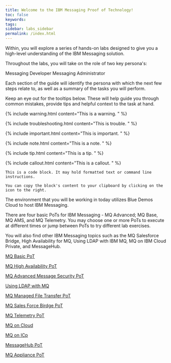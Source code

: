 ```yaml
---
title: Welcome to the IBM Messaging Proof of Technology!
toc: false
keywords:
tags:
sidebar: labs_sidebar
permalink: /index.html
---
```


Within, you will explore a series of hands-on labs designed to give you a high-level understanding of the IBM Messaging solution.

Throughout the labs, you will take on the role of two key persona's:

<span class="label label-developer">Messaging Developer</span>
<span class="label label-administrator">Messaging Administrator</span>

Each section of the guide will identify the persona with which the next few steps relate to, as well as a summary of the tasks you will perform.

Keep an eye out for the tooltips below. These will help guide you through common mistakes, provide tips and helpful context to the task at hand. 

{% include warning.html content="This is a warning.
" %}

{% include troubleshooting.html content="This is trouble.
" %}

{% include important.html content="This is important.
" %}

{% include note.html content="This is a note.
" %}

{% include tip.html content="This is a tip.
" %}

{% include callout.html content="This is a callout.
" %}

```text
This is a code block. It may hold formatted text or command line instructions.

You can copy the block's content to your clipboard by clicking on the icon to the right. 
```


The environment that you will be working in today utilizes Blue Demos Cloud to host IBM Messaging. 


There are four basic PoTs for IBM Messaging - MQ Advanced; MQ Base, MQ AMS, and MQ Telemetry. You may choose one or more PoTs to execute at different times or jump between PoTs to try different lab exercises.

You will also find other IBM Messaging topics such as the MQ Salesforce Bridge, High Availability for MQ, Using LDAP with IBM MQ, MQ on IBM Cloud Private, and MessageHub.

[MQ Basic PoT](mq_basic_pot_overview.html)

[MQ High Availability PoT](mq_ha_pot_overview.html)

[MQ Advanced Message Security PoT](mq_ams_pot_overview.html)

[Using LDAP with MQ](mq_ldap_pot_prereqs.html)

[MQ Managed File Transfer PoT](mq_mft_pot_overview.html)

[MQ Sales Force Birdge PoT](mq_sfdc_pot_overview.html)

[MQ Telemetry PoT](mq_mqtt_pot_overview.html)

[MQ on Cloud](mq_cld_pot_overview.html)

[MQ on ICp](mq_icp_pot_overview.html)

[MessageHub PoT](msghub_pot_overview.html)

[MQ Appliance PoT](mq_appl_pot_overview.html)


